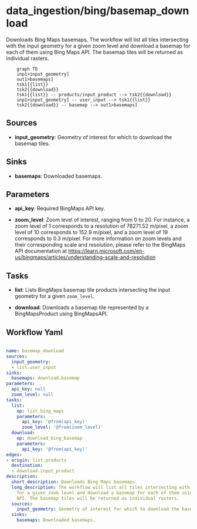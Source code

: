 # data_ingestion/bing/basemap_download

Downloads Bing Maps basemaps. The workflow will list all tiles intersecting with the input geometry for a given zoom level and download a basemap for each of them using Bing Maps API. The basemap tiles will be returned as individual rasters.

```{mermaid}
    graph TD
    inp1>input_geometry]
    out1>basemaps]
    tsk1{{list}}
    tsk2{{download}}
    tsk1{{list}} -- products/input_product --> tsk2{{download}}
    inp1>input_geometry] -- user_input --> tsk1{{list}}
    tsk2{{download}} -- basemap --> out1>basemaps]
```

## Sources

- **input_geometry**: Geometry of interest for which to download the basemap tiles.

## Sinks

- **basemaps**: Downloaded basemaps.

## Parameters

- **api_key**: Required BingMaps API key.

- **zoom_level**: Zoom level of interest, ranging from 0 to 20. For instance, a zoom level of 1 corresponds to a resolution of 78271.52 m/pixel, a zoom level of 10 corresponds to 152.9 m/pixel, and a zoom level of 19 corresponds to 0.3 m/pixel. For more information on zoom levels and their corresponding scale and resolution, please refer to the BingMaps API documentation at https://learn.microsoft.com/en-us/bingmaps/articles/understanding-scale-and-resolution

## Tasks

- **list**: Lists BingMaps basemap tile products intersecting the input geometry for a given `zoom_level`.

- **download**: Downloads a basemap tile represented by a BingMapsProduct using BingMapsAPI.

## Workflow Yaml

```yaml

name: basemap_download
sources:
  input_geometry:
  - list.user_input
sinks:
  basemaps: download.basemap
parameters:
  api_key: null
  zoom_level: null
tasks:
  list:
    op: list_bing_maps
    parameters:
      api_key: '@from(api_key)'
      zoom_level: '@from(zoom_level)'
  download:
    op: download_bing_basemap
    parameters:
      api_key: '@from(api_key)'
edges:
- origin: list.products
  destination:
  - download.input_product
description:
  short_description: Downloads Bing Maps basemaps.
  long_description: The workflow will list all tiles intersecting with the input geometry
    for a given zoom level and download a basemap for each of them using Bing Maps
    API. The basemap tiles will be returned as individual rasters.
  sources:
    input_geometry: Geometry of interest for which to download the basemap tiles.
  sinks:
    basemaps: Downloaded basemaps.


```